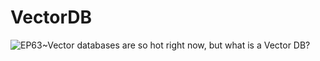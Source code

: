 # VectorDB

![EP63~Vector databases are so hot right now, but what is a Vector DB?](https://ngte-superbed.oss-cn-beijing.aliyuncs.com/uPic/g8kRAihGoqK5.webp)
